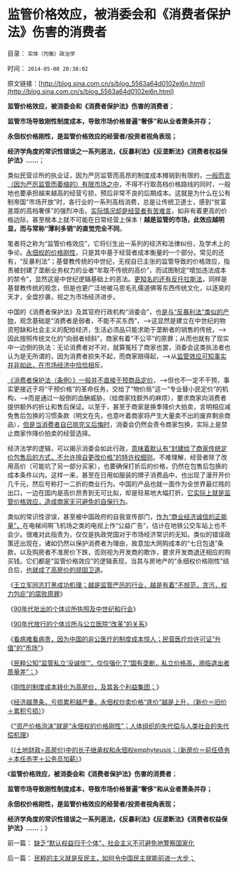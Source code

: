 # 监管价格效应，被消委会和《消费者保护法》伤害的消费者

目录： `实体（均衡）政治学` 

时间： `2014-05-08 20:38:02` 

原文链接：[http://blog.sina.com.cn/s/blog_5563a64d0102ei6n.html](http://blog.sina.com.cn/s/blog_5563a64d0102ei6n.html)

**监管价格效应，被消委会和《消费者保护法》伤害的消费者**；

**监管市场导致刚性制度成本，导致市场价格普遍“奢侈”和从业者萧条并存；**

**永佃权价格刚性，是监管价格效应的经营者/投资者视角表现；**

**经济学角度的常识性错误之一系列恶法，《反暴利法》《反垄断法》《消费者权益保护法》……**；

类似民营诊所的执业证，因为严厉监管而高昂的制度成本摊销到有限的，[一般而言（因为严厉监管而萎缩的）有限市场之中](../../../2014/5/5/“永佃权价格刚性和萧条”，高房价和看病贵的机理；.md)，不得不行取高档价格路线的同时，一般地也要承担越来越高的经营亏损，预后非常不良的后期成本。这就是为什么在公有制帝国“市场开放”时，各行业的一系列高档消费，总是让传统卫道士，感到“贫富差距的高档奢侈”的强烈冲击。[实际情况却是经营者有苦难言](../../../2009/8/7/生意难做，打肿脸充胖子的民营企业家.md)，如非有着更高的价格边际，甚至根本上就不可能在日常经营上保本！**越是监管的市场，此效应越明显，而与常称“薄利多销”的直觉完全不同**。

笔者将之称为“监管价格效应”，它将衍生出一系列的经济和法律纠份，及学术上的争论。[永佃权的价格刚性](../../../2014/5/6/“资产价格泡沫”就是“永佃权的价格刚性”；.md)，只是其中基于经营者成本衡量的一个部分。常见的还有，“反暴利法”；基督教传统的中世纪，无视自已主张的监管导致的价格效应，指责被封建了垄断业务权力的业者“牟取不传统的高价”，而试图制定“增加违法成本的禁令”，显然这是中世纪逻辑基础上的恶法。[更知名的还有反托拉斯法](../../../2009/9/13/反垄断法系是美国司法史的错误.md)，同样是基督教传统的观念，但是也更广泛地被马恩毛孔儒道佛等东西传统文化，以逐臭的天才，全盘抄袭，视之为市场经济进步。

中国的《消费者保护法》及其官府行政机构“消委会”，也[是与“反暴利法”类似的产物](../../../2011/12/24/投机是商业所必须，赌博提示特权经济仍存；.md)，观念基础是“消费者是弱者，不能不买东西”，——>这显然是建立在中世纪的物资短缺和社会主义的配给经济，生活必须品只能求助于垄断者的销售的传统，——>因此按照传统文化的“向弱者倾斜”，商家有着“不公平”的原罪；从而也就有了现实中一边倒的执法：无论消费者对不对，就算冤枉了商家也罢，消委会这类执法者也认为是无所谓的，因为消费者损失不起，而商家赔得起，——>从[监管效应可知事实并非如此，在市场经济中恰恰相](../../../2012/8/21/君权神授的“消费者弱势”“客欺私店”.md)反。

[《消费者保护法（条例）》一般并不直接干预商品定价](http://blog.sina.com.cn/u/5563a64d0102ei1f)，——>但也不一定不干预，事实更接近于将“干预价格”的革命任务，交给了“物价局”这一“专业替小民定价”的机构，——>而是通过一般倒的血酬威胁，（给商家找额外的麻烦），要求商家向消费者提供额外的折让和售后保证。以至于，甚至于商家是换季降价大拍卖，言明相应减免售后包换的习惯条款（明文在先，也意叶着商家将产生大量卖不出的废弃剩余商品），[但是当消费者自已挑完又后悔时](../../../2010/1/29/为什么诚信守约是普适价值观的公平标准.md)，消委会仍然会责令商家包换，实际上是禁止商家作降价拍卖的经营选择。

经济法学的逻辑，可以揭示消委会如此行政，[意味着默认有“封建给了商家传统定价包售后的方式，不允许擅自更改价格”的特许权细则](../../../2014/5/7/(土地财政=高房价)中的长子继承权和永佃权emphyteusis；.md)。不难理解，经营者除了改用高价（可能坑了另一部分买家），也要确保打折后的价格，仍然在包售后包换的成本条件以内。这样一来，甚至在日用如服装的牌子消费品中，也出现了漫开开价几千元，然后号称打一二折的商业行为。中国的产品也就一面作为全世界最烂贱的出口，一边在国内是高价昂贵到无可比拟，却是轻易地大幅打折。[它实际上就是监管价格效应，造成商家无可避免的自保行为](../../../2011/7/3/市场经济中，政府的天职是“不作为”.md)。

类似的常识性谬误，甚至被中国政府的自我宣传部门，[作为“商业经济诚信的正能量”，](../../../2014/5/3/为什么中国的非公医疗只能价格高，不得不“质量差”？.md)在电梯间啊飞机场之类的电视上作“公益广告”，估计在地铁公交车站上也不会少。很难对此指责为，仅仅是执政党国对于市场经济常识的无知。类似的错误政策还出现在，诸如仍然以保护消费者为理由，故意加大网购成本的“七日包退”条款，以及购房者不准房价下跌，否则视为开发商的欺诈，要求开发商退还相应的购买钱。它们都是“监管价格效应”的逻辑表现，当其与房地产的“永细权价格刚性”结合后，[也就成了高房价的顽固卫道](../../../2014/5/4/刚性的制度成本转化为高房价，及保卫高房价的各个利益集团；.md)。

《[王立军同志打黑成功机理；越是监管严厉的行业，越是有着“不规范，贪污，权力包庇”的腐败原罪](../../../2014/4/28/王立军同志“总有一条法治死你”的打黑机理.md)》

《[90年代批出的个体诊所执照及中世纪和行会](../../../2014/4/29/90年代批出的个体诊所执照及中世纪和行会.md)》

《[90年代放行的个体诊所与公立医院“改革”的关系](../../../2014/4/30/90年代放行的个体诊所与公立医院“改革”的关系.md)》

《[看病难看病贵，因为中国的非公医疗的制度成本惊人；民营医疗炒许可证“升值”的“市场”](../../../2014/5/1/看病难看病贵，因为中国的非公医疗的制度成本惊人.md)》

《[民粹公知“监管私立‘没诚信’”，仅仅强化了“国有垄断，私立价格高，濒临退出者质量差”；](../../../2014/5/3/为什么中国的非公医疗只能价格高，不得不“质量差”？.md)》

《[刚性的制度成本转化为高房价，及其各个利益集团；](../../../2014/5/4/刚性的制度成本转化为高房价，及保卫高房价的各个利益集团；.md)》

《[经济越萧条，亏损累积越严重，永佃权炒卖价格“底价”越是上升，（新价＝旧价＋累积亏损）](../../../2014/5/5/“永佃权价格刚性和萧条”，高房价和看病贵的机理；.md)》

《[“资产价格泡沫”就是“永佃权的价格刚性”；人体组织的失代偿与人类社会的失代偿机理](../../../2014/5/6/“资产价格泡沫”就是“永佃权的价格刚性”；.md)》

《[(土地财政=高房价)中的长子继承权和永佃权emphyteusis；（新房价＝前任债务＋本任赤字＋公务员加薪）](../../../2014/5/7/(土地财政=高房价)中的长子继承权和永佃权emphyteusis；.md)》

《**监管价格效应，被消委会和《消费者保护法》伤害的消费者**；

**监管市场导致刚性制度成本，导致市场价格普遍“奢侈”和从业者萧条并存；**

**永佃权价格刚性，是监管价格效应的经营者/投资者视角表现；**

**经济学角度的常识性错误之一系列恶法，《反暴利法》《反垄断法》《消费者权益保护法》……**；》

前一篇： [缺乏“默认权益归于个体”，社会主义不可避免地警察国家化](../../../2014/6/1/缺乏“默认权益归于个体”，社会主义不可避免地警察国家化.md)

后一篇： [民粹的主义就是反民主，如何令中国民主就能前进一大步；](../../../2014/5/7/民粹的主义就是反民主，如何令中国民主就能前进一大步；.md)

